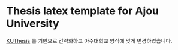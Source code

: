 # Thesis latex template for Ajou University
[KUThesis](https://github.com/KUNPL/KUThesis) 를 기반으로 간략화하고 아주대학교 양식에 맞게 변경하였습니다.
